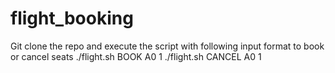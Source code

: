 # flight_booking

Git clone the repo and execute the script with following input format to book or cancel seats
./flight.sh BOOK A0 1
./flight.sh CANCEL A0 1
